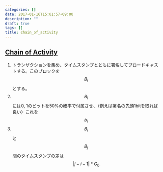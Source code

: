 ```yaml
---
categories: []
date: 2017-01-16T15:01:57+09:00
description: ""
draft: true
tags: []
title: chain_of_activity
---
```



## [Chain of Activity](http://bravenewcoin.com/assets/Whitepapers/Cryptocurrencies-without-Proof-of-Work.pdf)

1. トランザクションを集め、タイムスタンプとともに署名してブロードキャストする。このブロックを $$B_i$$ とする。
2. $$B_i$$には0, 1のビットを50%の確率で付属させ、（例えば署名の先頭1bitを取れば良い）これを $$b_i$$
3.  $$B_i$$ と $$B_j$$ 間のタイムスタンプの差は $$|j-i-1| * G_0$$

